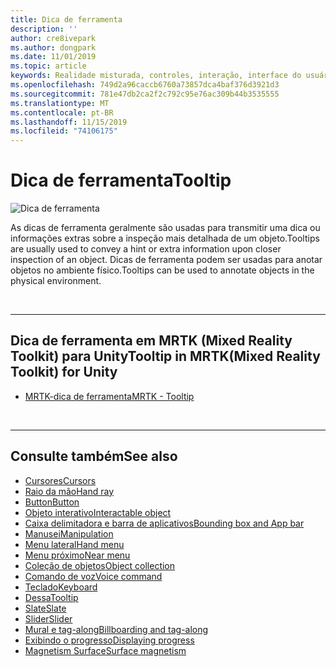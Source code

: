 ```yaml
---
title: Dica de ferramenta
description: ''
author: cre8ivepark
ms.author: dongpark
ms.date: 11/01/2019
ms.topic: article
keywords: Realidade misturada, controles, interação, interface do usuário, UX
ms.openlocfilehash: 749d2a96caccb6760a73857dca4baf376d3921d3
ms.sourcegitcommit: 781e47db2ca2f2c792c95e76ac309b44b3535555
ms.translationtype: MT
ms.contentlocale: pt-BR
ms.lasthandoff: 11/15/2019
ms.locfileid: "74106175"
---
```

# <a name="tooltip"></a><span data-ttu-id="f7af9-103">Dica de ferramenta</span><span class="sxs-lookup"><span data-stu-id="f7af9-103">Tooltip</span></span>

![Dica de ferramenta](images/UX/UX_Hero_Tooltip.jpg)

<span data-ttu-id="f7af9-105">As dicas de ferramenta geralmente são usadas para transmitir uma dica ou informações extras sobre a inspeção mais detalhada de um objeto.</span><span class="sxs-lookup"><span data-stu-id="f7af9-105">Tooltips are usually used to convey a hint or extra information upon closer inspection of an object.</span></span> <span data-ttu-id="f7af9-106">Dicas de ferramenta podem ser usadas para anotar objetos no ambiente físico.</span><span class="sxs-lookup"><span data-stu-id="f7af9-106">Tooltips can be used to annotate objects in the physical environment.</span></span>

<br>

---

## <a name="tooltip-in-mrtkmixed-reality-toolkit-for-unity"></a><span data-ttu-id="f7af9-107">Dica de ferramenta em MRTK (Mixed Reality Toolkit) para Unity</span><span class="sxs-lookup"><span data-stu-id="f7af9-107">Tooltip in MRTK(Mixed Reality Toolkit) for Unity</span></span>

* [<span data-ttu-id="f7af9-108">MRTK-dica de ferramenta</span><span class="sxs-lookup"><span data-stu-id="f7af9-108">MRTK - Tooltip</span></span>](https://microsoft.github.io/MixedRealityToolkit-Unity/Documentation/README_Tooltip.html)

<br>

---

## <a name="see-also"></a><span data-ttu-id="f7af9-109">Consulte também</span><span class="sxs-lookup"><span data-stu-id="f7af9-109">See also</span></span>

* [<span data-ttu-id="f7af9-110">Cursores</span><span class="sxs-lookup"><span data-stu-id="f7af9-110">Cursors</span></span>](cursors.md)
* [<span data-ttu-id="f7af9-111">Raio da mão</span><span class="sxs-lookup"><span data-stu-id="f7af9-111">Hand ray</span></span>](point-and-commit.md)
* [<span data-ttu-id="f7af9-112">Button</span><span class="sxs-lookup"><span data-stu-id="f7af9-112">Button</span></span>](button.md)
* [<span data-ttu-id="f7af9-113">Objeto interativo</span><span class="sxs-lookup"><span data-stu-id="f7af9-113">Interactable object</span></span>](interactable-object.md)
* [<span data-ttu-id="f7af9-114">Caixa delimitadora e barra de aplicativos</span><span class="sxs-lookup"><span data-stu-id="f7af9-114">Bounding box and App bar</span></span>](app-bar-and-bounding-box.md)
* [<span data-ttu-id="f7af9-115">Manusei</span><span class="sxs-lookup"><span data-stu-id="f7af9-115">Manipulation</span></span>](direct-manipulation.md)
* [<span data-ttu-id="f7af9-116">Menu lateral</span><span class="sxs-lookup"><span data-stu-id="f7af9-116">Hand menu</span></span>](hand-menu.md)
* [<span data-ttu-id="f7af9-117">Menu próximo</span><span class="sxs-lookup"><span data-stu-id="f7af9-117">Near menu</span></span>](near-menu.md)
* [<span data-ttu-id="f7af9-118">Coleção de objetos</span><span class="sxs-lookup"><span data-stu-id="f7af9-118">Object collection</span></span>](object-collection.md)
* [<span data-ttu-id="f7af9-119">Comando de voz</span><span class="sxs-lookup"><span data-stu-id="f7af9-119">Voice command</span></span>](voice-input.md)
* [<span data-ttu-id="f7af9-120">Teclado</span><span class="sxs-lookup"><span data-stu-id="f7af9-120">Keyboard</span></span>](keyboard.md)
* [<span data-ttu-id="f7af9-121">Dessa</span><span class="sxs-lookup"><span data-stu-id="f7af9-121">Tooltip</span></span>](tooltip.md)
* [<span data-ttu-id="f7af9-122">Slate</span><span class="sxs-lookup"><span data-stu-id="f7af9-122">Slate</span></span>](slate.md)
* [<span data-ttu-id="f7af9-123">Slider</span><span class="sxs-lookup"><span data-stu-id="f7af9-123">Slider</span></span>](slider.md)
* [<span data-ttu-id="f7af9-124">Mural e tag-along</span><span class="sxs-lookup"><span data-stu-id="f7af9-124">Billboarding and tag-along</span></span>](billboarding-and-tag-along.md)
* [<span data-ttu-id="f7af9-125">Exibindo o progresso</span><span class="sxs-lookup"><span data-stu-id="f7af9-125">Displaying progress</span></span>](progress.md)
* [<span data-ttu-id="f7af9-126">Magnetism Surface</span><span class="sxs-lookup"><span data-stu-id="f7af9-126">Surface magnetism</span></span>](surface-magnetism.md)
